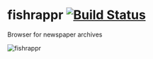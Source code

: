 # fishrappr  [![Build Status](https://travis-ci.org/mlibrary/fishrappr.svg?branch=master)](https://travis-ci.org/mlibrary/fishrappr)

Browser for newspaper archives

![fishrappr](https://cloud.githubusercontent.com/assets/537867/14542943/b0fb64d2-025f-11e6-820d-fae48b97aa23.jpg)
